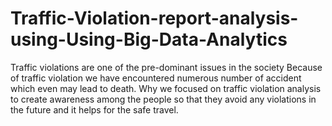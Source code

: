 # Traffic-Violation-report-analysis-using-Using-Big-Data-Analytics
Traffic violations are one of the pre-dominant issues in the society Because of traffic violation we have encountered numerous number of accident which even may lead to death. Why we focused on traffic violation analysis to create awareness among the people so that they avoid any violations in the future and it helps for the safe travel.
